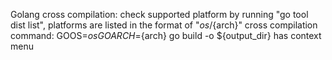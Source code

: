 Golang cross compilation:
check supported platform by running "go tool dist list", platforms are listed in the format of "${os}/${arch}"
cross compilation command: GOOS=${os} GOARCH=${arch} go build -o ${output_dir}
has context menu
